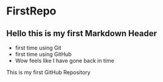 # FirstRepo
## Hello this is my first Markdown Header
* first time using Git
* first time using GitHub
* Wow feels like I have gone back in time

This is my first GitHub Repository
